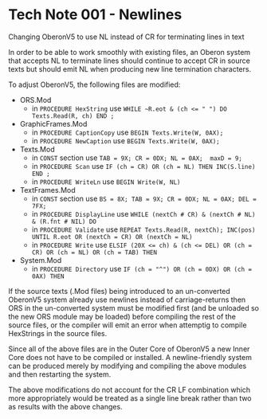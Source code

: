 # Tech Note 001 - Newlines
Changing OberonV5 to use NL instead of CR for terminating lines in text

In order to be able to work smoothly with existing files, an Oberon system that accepts NL to terminate lines should continue to accept CR in source texts but should emit NL when producing new line termination characters.

To adjust OberonV5, the following files are modified:
* ORS.Mod 
    * in `PROCEDURE HexString` use `WHILE ~R.eot & (ch <= " ") DO Texts.Read(R, ch) END ;`
* GraphicFrames.Mod
    * in `PROCEDURE CaptionCopy` use   `BEGIN Texts.Write(W, 0AX);`
    * in `PROCEDURE NewCaption` use   `BEGIN Texts.Write(W, 0AX);`
* Texts.Mod
    * in `CONST` section use     `TAB = 9X; CR = 0DX; NL = 0AX;  maxD = 9;`
    * in `PROCEDURE Scan` use       `IF (ch = CR) OR (ch = NL) THEN INC(S.line) END ;`
    * in `PROCEDURE WriteLn` use   `BEGIN Write(W, NL)`
* TextFrames.Mod
    * in `CONST` section use     `BS = 8X; TAB = 9X; CR = 0DX; NL = 0AX; DEL = 7FX;`
    * in `PROCEDURE DisplayLine` use     `WHILE (nextCh # CR) & (nextCh # NL) & (R.fnt # NIL) DO`
    * in `PROCEDURE Validate` use       `REPEAT Texts.Read(R, nextCh); INC(pos) UNTIL R.eot OR (nextCh = CR) OR (nextCh = NL)`
    * in `PROCEDURE Write` use     `ELSIF (20X <= ch) & (ch <= DEL) OR (ch = CR) OR (ch = NL) OR (ch = TAB) THEN`
* System.Mod
    * in `PROCEDURE Directory` use     `IF (ch = "^") OR (ch = 0DX) OR (ch = 0AX) THEN`
    
   
If the source texts (.Mod files) being introduced to an un-converted OberonV5 system already use newlines instead of carriage-returns then ORS in the un-converted system must be modified first (and be unloaded so the new ORS module may be loaded) before compiling the rest of the source files, or the compiler will emit an error when attemptig to compile HexStrings in the source files.

Since all of the above files are in the Outer Core of OberonV5 a new Inner Core does not have to be compiled or installed. A newline-friendly system can be produced merely by modifying and compiling the above modules and then restarting the system.

The above modifications do not account for the CR LF combination which more appropriately would be treated as a single line break rather than two as results with the above changes.

